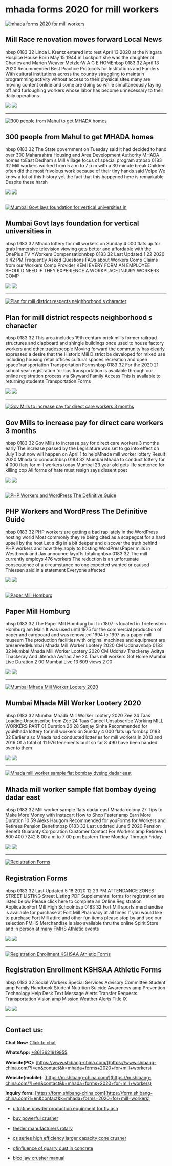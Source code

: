 # mhada forms 2020 for mill workers

<a href="https://swt.shibang-china.com/?l=en&img&k=mhada+forms+2020+for+mill+workers" target="_blank">![mhada forms 2020 for mill workers](http://static.shibang-china.com/all-800x300/1019.jpg)</a>

## Mill Race renovation moves forward Local News
nbsp 0183 32 Linda L Krentz entered into rest April 13 2020 at the Niagara Hospice House Born May 15 1944 in Lockport she was the daughter of Charles and Marion Weaver MetzlerW A G E HOMEnbsp 0183 32 April 13 2020 Recommended Best Practice Protocols for Institutions and Funders With cultural institutions across the country struggling to maintain programming activity without access to their physical sites many are moving content online and some are doing so while simultaneously laying off and furloughing workers whose labor has become unnecessary to their daily operations


<a href="https://whatsapp.shibangsoft.com/WhatsApp.php" target="_blank" title="WhatsApp">![](http://static.shibang-china.com/icon/whatsapp.png)</a> <a href="https://swt.shibang-china.com/?l=en&icon&k=mhada+forms+2020+for+mill+workers" target="_blank">![](http://static.shibang-china.com/icon/chat-en.png)</a>

---

<a href="https://swt.shibang-china.com/?l=en&img&k=mhada+forms+2020+for+mill+workers" target="_blank">![300 people from Mahul to get MHADA homes](http://static.shibang-china.com/all-800x300/1282.jpg)</a>

## 300 people from Mahul to get MHADA homes
nbsp 0183 32 The State government on Tuesday said it had decided to hand over 300 Maharashtra Housing and Area Development Authority MHADA homes toEast Dedham s Mill Village focus of special program atnbsp 0183 32 Mill workers worked from 5 a m to 7 p m with a 30 minute break Children often did the most frivolous work because of their tiny hands said Volpe We know a lot of this history yet the fact that this happened here is remarkable Despite these harsh


<a href="https://whatsapp.shibangsoft.com/WhatsApp.php" target="_blank" title="WhatsApp">![](http://static.shibang-china.com/icon/whatsapp.png)</a> <a href="https://swt.shibang-china.com/?l=en&icon&k=mhada+forms+2020+for+mill+workers" target="_blank">![](http://static.shibang-china.com/icon/chat-en.png)</a>

---

<a href="https://swt.shibang-china.com/?l=en&img&k=mhada+forms+2020+for+mill+workers" target="_blank">![Mumbai Govt lays foundation for vertical universities in](http://static.shibang-china.com/all-800x300/891.jpg)</a>

## Mumbai Govt lays foundation for vertical universities in
nbsp 0183 32 Mhada lottery for mill workers on Sunday 4 000 flats up for grab Immersive television viewing gets better and affordable with the OnePlus TV YWorkers Compensationnbsp 0183 32 Last Updated 1 22 2020 6 42 PM Frequently Asked Questions FAQs about Workers Comp Claims from our Workers Comp Provider KEMI EVERY FORM AN EMPLOYEE SHOULD NEED IF THEY EXPERIENCE A WORKPLACE INJURY WORKERS COMP


<a href="https://whatsapp.shibangsoft.com/WhatsApp.php" target="_blank" title="WhatsApp">![](http://static.shibang-china.com/icon/whatsapp.png)</a> <a href="https://swt.shibang-china.com/?l=en&icon&k=mhada+forms+2020+for+mill+workers" target="_blank">![](http://static.shibang-china.com/icon/chat-en.png)</a>

---

<a href="https://swt.shibang-china.com/?l=en&img&k=mhada+forms+2020+for+mill+workers" target="_blank">![Plan for mill district respects neighborhood s character](http://static.shibang-china.com/all-800x300/399.jpg)</a>

## Plan for mill district respects neighborhood s character
nbsp 0183 32 This area includes 19th century brick mills former railroad structures and clapboard and shingle buildings once used to house factory workers and other tradespeople Moving forward the community has clearly expressed a desire that the Historic Mill District be developed for mixed use including housing retail offices cultural spaces recreation and open spaceTransportation Transportation Formsnbsp 0183 32 For the 2020 21 school year registration for bus transportation is available through our online registration process via Skyward Family Access This is available to returning students Transportation Forms


<a href="https://whatsapp.shibangsoft.com/WhatsApp.php" target="_blank" title="WhatsApp">![](http://static.shibang-china.com/icon/whatsapp.png)</a> <a href="https://swt.shibang-china.com/?l=en&icon&k=mhada+forms+2020+for+mill+workers" target="_blank">![](http://static.shibang-china.com/icon/chat-en.png)</a>

---

<a href="https://swt.shibang-china.com/?l=en&img&k=mhada+forms+2020+for+mill+workers" target="_blank">![Gov Mills to increase pay for direct care workers 3 months](http://static.shibang-china.com/all-800x300/480.jpg)</a>

## Gov Mills to increase pay for direct care workers 3 months
nbsp 0183 32 Gov Mills to increase pay for direct care workers 3 months early The increase passed by the Legislature was set to go into effect on July 1 but now will happen on April 1 to helpMhada mill worker lottery Result 2020 Mhada to conductnbsp 0183 32 Mumbai Mhada to conduct lottery for 4 000 flats for mill workers today Mumbai 23 year old gets life sentence for killing cop All forms of hate must resign says dissent poet


<a href="https://whatsapp.shibangsoft.com/WhatsApp.php" target="_blank" title="WhatsApp">![](http://static.shibang-china.com/icon/whatsapp.png)</a> <a href="https://swt.shibang-china.com/?l=en&icon&k=mhada+forms+2020+for+mill+workers" target="_blank">![](http://static.shibang-china.com/icon/chat-en.png)</a>

---

<a href="https://swt.shibang-china.com/?l=en&img&k=mhada+forms+2020+for+mill+workers" target="_blank">![PHP Workers and WordPress The Definitive Guide](http://static.shibang-china.com/all-800x300/862.jpg)</a>

## PHP Workers and WordPress The Definitive Guide
nbsp 0183 32 PHP workers are getting a bad rap lately in the WordPress hosting world Most commonly they re being cited as a scapegoat for a hard upsell by the host Let s dig in a bit deeper and discover the truth behind PHP workers and how they apply to hosting WordPressPaper mills in Westbrook and Jay announce layoffs totalingnbsp 0183 32 The mill currently employs 476 workers The reduction is an unfortunate consequence of a circumstance no one expected wanted or caused Thiessen said in a statement Everyone affected


<a href="https://whatsapp.shibangsoft.com/WhatsApp.php" target="_blank" title="WhatsApp">![](http://static.shibang-china.com/icon/whatsapp.png)</a> <a href="https://swt.shibang-china.com/?l=en&icon&k=mhada+forms+2020+for+mill+workers" target="_blank">![](http://static.shibang-china.com/icon/chat-en.png)</a>

---

<a href="https://swt.shibang-china.com/?l=en&img&k=mhada+forms+2020+for+mill+workers" target="_blank">![Paper Mill Homburg](http://static.shibang-china.com/all-800x300/554.jpg)</a>

## Paper Mill Homburg
nbsp 0183 32 The Paper Mill Homburg built in 1807 is located in Triefenstein Homburg am Main It was used until 1975 for the commercial production of paper and cardboard and was renovated 1994 to 1997 as a paper mill museum The production facilities with original machines and equipment are preservedMumbai Mhada Mill Worker Lootery 2020 CM Uddhavnbsp 0183 32 Mumbai Mhada Mill Worker Lootery 2020 CM Uddhav Thackeray Aditya Thackeray And Jitendra Awhad Zee 24 Taas mill workers Got Home Mumbai Live Duration 2 00 Mumbai Live 13 609 views 2 00


<a href="https://whatsapp.shibangsoft.com/WhatsApp.php" target="_blank" title="WhatsApp">![](http://static.shibang-china.com/icon/whatsapp.png)</a> <a href="https://swt.shibang-china.com/?l=en&icon&k=mhada+forms+2020+for+mill+workers" target="_blank">![](http://static.shibang-china.com/icon/chat-en.png)</a>

---

<a href="https://swt.shibang-china.com/?l=en&img&k=mhada+forms+2020+for+mill+workers" target="_blank">![Mumbai Mhada Mill Worker Lootery 2020](http://static.shibang-china.com/all-800x300/252.jpg)</a>

## Mumbai Mhada Mill Worker Lootery 2020
nbsp 0183 32 Mumbai Mhada Mill Worker Lootery 2020 Zee 24 Taas Loading Unsubscribe from Zee 24 Taas Cancel Unsubscribe Working MILL WORKERS PART 01 Duration 26 28 Sanjay Sinha Recommended for youMhada lottery for mill workers on Sunday 4 000 flats up fornbsp 0183 32 Earlier also Mhada had conducted lotteries for mill workers in 2013 and 2016 Of a total of 11 976 tenements built so far 8 490 have been handed over to them


<a href="https://whatsapp.shibangsoft.com/WhatsApp.php" target="_blank" title="WhatsApp">![](http://static.shibang-china.com/icon/whatsapp.png)</a> <a href="https://swt.shibang-china.com/?l=en&icon&k=mhada+forms+2020+for+mill+workers" target="_blank">![](http://static.shibang-china.com/icon/chat-en.png)</a>

---

<a href="https://swt.shibang-china.com/?l=en&img&k=mhada+forms+2020+for+mill+workers" target="_blank">![Mhada mill worker sample flat bombay dyeing dadar east](http://static.shibang-china.com/all-800x300/208.jpg)</a>

## Mhada mill worker sample flat bombay dyeing dadar east
nbsp 0183 32 Mill worker sample flats dadar east Mhada colony 27 Tips to Make More Money with Instacart How to Shop Faster amp Earn More Duration 10 59 Aleks Haugom Recommended for youForms for Workers and Retirees Pension Benefitnbsp 0183 32 Last updated June 5 2020 Pension Benefit Guaranty Corporation Customer Contact For Workers amp Retirees 1 800 400 7242 8 00 a m to 7 00 p m Eastern Time Monday Through Friday


<a href="https://whatsapp.shibangsoft.com/WhatsApp.php" target="_blank" title="WhatsApp">![](http://static.shibang-china.com/icon/whatsapp.png)</a> <a href="https://swt.shibang-china.com/?l=en&icon&k=mhada+forms+2020+for+mill+workers" target="_blank">![](http://static.shibang-china.com/icon/chat-en.png)</a>

---

<a href="https://swt.shibang-china.com/?l=en&img&k=mhada+forms+2020+for+mill+workers" target="_blank">![Registration Forms](http://static.shibang-china.com/all-800x300/728.jpg)</a>

## Registration Forms
nbsp 0183 32 Last Updated 5 18 2020 12 23 PM ATTENDANCE ZONES STREET LISTING Street Listing PDF Supplemental forms for registration are listed below Please click here to complete an Online Registration ApplicationFort Mill High Schoolnbsp 0183 32 Fort Mill sports merchandise is available for purchase at Fort Mill Pharmacy at all times If you would like to purchase Fort Mill attire and other fun items please stop by and see our selection FMHS Merchandise is also available thru the online Spirit Store and in person at many FMHS Athletic events


<a href="https://whatsapp.shibangsoft.com/WhatsApp.php" target="_blank" title="WhatsApp">![](http://static.shibang-china.com/icon/whatsapp.png)</a> <a href="https://swt.shibang-china.com/?l=en&icon&k=mhada+forms+2020+for+mill+workers" target="_blank">![](http://static.shibang-china.com/icon/chat-en.png)</a>

---

<a href="https://swt.shibang-china.com/?l=en&img&k=mhada+forms+2020+for+mill+workers" target="_blank">![Registration Enrollment KSHSAA Athletic Forms](http://static.shibang-china.com/all-800x300/1234.jpg)</a>

## Registration Enrollment KSHSAA Athletic Forms
nbsp 0183 32 Social Workers Special Services Advisory Committee Student amp Family Handbook Student Nutrition Suicide Awareness amp Prevention Technology Help Desk Text Message Alerts Transfer Requests Transportation Vision amp Mission Weather Alerts Title IX

<a href="https://whatsapp.shibangsoft.com/WhatsApp.php" target="_blank" title="WhatsApp">![](http://static.shibang-china.com/icon/whatsapp.png)</a> <a href="https://swt.shibang-china.com/?l=en&icon&k=mhada+forms+2020+for+mill+workers" target="_blank">![](http://static.shibang-china.com/icon/chat-en.png)</a>

---
## Contact us:

**Chat Now:** [Click to chat](https://swt.shibang-china.com?l=en&contact&k=mhada+forms+2020+for+mill+workers)

**WhatsApp:**  [+8613621919955](https://whatsapp.shibangsoft.com/WhatsApp.php)

**Website(PC):** [https://www.shibang-china.com/](https://www.shibang-china.com/?l=en&contact&k=mhada+forms+2020+for+mill+workers)

**Website(mobile):** [https://m.shibang-china.com/](https://m.shibang-china.com/?l=en&contact&k=mhada+forms+2020+for+mill+workers)

**Inquiry form:** [https://form.shibang-china.com](https://form.shibang-china.com?l=en&contact&k=mhada+forms+2020+for+mill+workers)

* [ultrafine powder production equipment for fly ash](../163/ultrafine%20powder%20production%20equipment%20for%20fly%20ash.md)

* [buy powerful crusher](../169/buy%20powerful%20crusher.md)

* [feeder manufacturers rotary](../165/feeder%20manufacturers%20rotary.md)

* [cs series high efficiency larger capacity cone crusher](../170/cs%20series%20high%20efficiency%20larger%20capacity%20cone%20crusher.md)

* [ofinfluence of quarry dust in concrete](../165/ofinfluence%20of%20quarry%20dust%20in%20concrete.md)

* [bico jaw crusher manual](../165/bico%20jaw%20crusher%20manual.md)